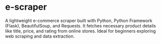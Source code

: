 # e-scraper
A lightweight e-commerce scraper built with Python, Python Framework (Flask), BeautifulSoup, and Requests. It fetches necessary product details like title, price, and rating from online stores. Ideal for beginners exploring web scraping and data extraction.
